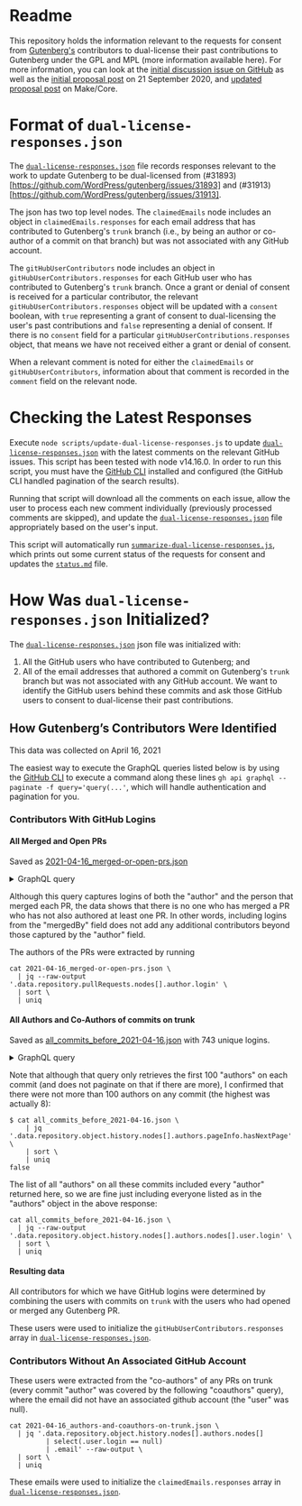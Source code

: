 # Readme

This repository holds the information relevant to the requests for consent from [Gutenberg's](https://github.com/WordPress/gutenberg) contributors to dual-license their past contributions to Gutenberg under the GPL and MPL (more information available here). For more information, you can look at the [initial discussion issue on GitHub](https://github.com/WordPress/gutenberg/issues/23651) as well as the [initial proposal post](https://make.wordpress.org/core/2020/09/21/proposal-dual-licensing-gutenberg-under-gpl-v2-0-and-mpl-v2-0/) on 21 September 2020, and [updated proposal post](https://make.wordpress.org/core/2021/03/05/dual-licensing-gutenberg-next-steps/) on Make/Core.

# Format of `dual-license-responses.json`

The [`dual-license-responses.json`](data/dual-license-responses.json) file records responses relevant to the work to update Gutenberg to be dual-licensed from (#31893)[https://github.com/WordPress/gutenberg/issues/31893] and (#31913)[https://github.com/WordPress/gutenberg/issues/31913].

The json has two top level nodes. The `claimedEmails` node includes an object in `claimedEmails.responses` for each email address that has contributed to Gutenberg's `trunk` branch (i.e., by being an author or co-author of a commit on that branch) but was not associated with any GitHub account. 

The `gitHubUserContributors` node includes an object in `gitHubUserContributors.responses` for each GitHub user who has contributed to Gutenberg's `trunk` branch. Once a grant or denial of consent is received for a particular contributor, the relevant `gitHubUserContributors.responses` object will be updated with a `consent` boolean, with `true` representing a grant of consent to dual-licensing the user's past contributions and `false` representing a denial of consent. If there is no `consent` field for a particular `gitHubUserContributions.responses` object, that means we have not received either a grant or denial of consent.

When a relevant comment is noted for either the `claimedEmails` or `gitHubUserContributors`, information about that comment is recorded in the `comment` field on the relevant node.

# Checking the Latest Responses

Execute `node scripts/update-dual-license-responses.js` to update [`dual-license-responses.json`](data/dual-license-responses.json) with the latest comments on the relevant GitHub issues. This script has been tested with node v14.16.0. In order to run this script, you must have the [GitHub CLI](https://cli.github.com/) installed and configured (the GitHub CLI handled pagination of the search results). 

Running that script will download all the comments on each issue, allow the user to process each new comment individually (previously processed comments are skipped), and update the [`dual-license-responses.json`](data/dual-license-responses.json) file appropriately based on the user's input.

This script will automatically run [`summarize-dual-license-responses.js`](scripts/summarize-dual-license-responses.js), which prints out some current status of the requests for consent and updates the [`status.md`](status.md) file.

# How Was `dual-license-responses.json` Initialized?

The [`dual-license-responses.json`](dual-license-responses.json) json file was initialized with:
1. All the GitHub users who have contributed to Gutenberg; and 
2. All of the email addresses that authored a commit on Gutenberg's `trunk` branch but was not associated with any GitHub account. We want to identify the GitHub users behind these commits and ask those GitHub users to consent to dual-license their past contributions.

## How Gutenberg’s Contributors Were Identified

This data was collected on April 16, 2021

The easiest way to execute the GraphQL queries listed below is by using the [GitHub CLI](https://cli.github.com/) to execute a command along these lines `gh api graphql --paginate -f query='query(...'`, which will handle authentication and pagination for you.

### Contributors With GitHub Logins

#### All Merged and Open PRs

Saved as [2021-04-16_merged-or-open-prs.json](data/2021-04-16_merged-or-open-prs.json)

<details>
  <summary>GraphQL query</summary>
  
```
query($endCursor: String) {
  repository(owner: "WordPress", name: "gutenberg") {
    pullRequests(states:[MERGED, OPEN] first: 100, after: $endCursor) {
      totalCount
      pageInfo {
        endCursor
        hasNextPage
      }
      nodes {
        state
        number
        author {
          login
        }
        mergedBy {
          login
        }
      }
    }
  }
}
```

Note that this query returns _all_ PRs through the date the script is run.
</details>

Although this query captures logins of both the "author" and the person that merged each PR, the data shows that there is no one who has merged a PR who has not also authored at least one PR. In other words, including logins from the "mergedBy" field does not add any additional contributors beyond those captured by the "author" field.

The authors of the PRs were extracted by running 

```
cat 2021-04-16_merged-or-open-prs.json \
  | jq --raw-output '.data.repository.pullRequests.nodes[].author.login' \
  | sort \
  | uniq
```

#### All Authors and Co-Authors of commits on trunk

Saved as [all_commits_before_2021-04-16.json](data/all_commits_before_2021-04-16.json) with 743 unique logins.

<details>
<summary>GraphQL query</summary>
  
```
query($endCursor: String) {
  repository(owner: "WordPress", name: "gutenberg") {
    object(expression:"trunk") {
      ... on Commit {
        history(first:100 after:$endCursor, until:"2021-04-16T00:00:00") {
          pageInfo {
            hasNextPage
            endCursor
          }
          nodes {
            committedDate
            oid
            author {
              email
              name
              user {
                login
              }
            }
            authors(first:100) {
              pageInfo {
                hasNextPage
              }
              nodes {
                email
                name
                user {
                  login
                }
              }
            }
          }
        }
      }
    }
  }
}'
``` 
</details>

Note that although that query only retrieves the first 100 "authors" on each commit (and does not paginate on that if there are more), I confirmed that there were not more than 100 authors on any commit (the highest was actually 8):

```
$ cat all_commits_before_2021-04-16.json \
    | jq '.data.repository.object.history.nodes[].authors.pageInfo.hasNextPage' \
    | sort \
    | uniq
false
```

The list of all "authors" on all these commits included every "author" returned here, so we are fine just including everyone listed as in the "authors" object in the above response:

```
cat all_commits_before_2021-04-16.json \
  | jq --raw-output '.data.repository.object.history.nodes[].authors.nodes[].user.login' \
  | sort \
  | uniq
```

#### Resulting data

All contributors for which we have GitHub logins were determined by combining the users with commits on `trunk` with the users who had opened or merged any Gutenberg PR.

These users were used to initialize the `gitHubUserContributors.responses` array in [`dual-license-responses.json`](data/dual-license-responses.json).

### Contributors Without An Associated GitHub Account

These users were extracted from the "co-authors" of any PRs on trunk (every commit "author" was covered by the following "coauthors" query), where the email did not have an associated github account (the "user" was null).

```
cat 2021-04-16_authors-and-coauthors-on-trunk.json \
  | jq '.data.repository.object.history.nodes[].authors.nodes[]
         | select(.user.login == null)
         | .email' --raw-output \
  | sort \
  | uniq
```

These emails were used to initialize the `claimedEmails.responses` array in [`dual-license-responses.json`](data/dual-license-responses.json).
